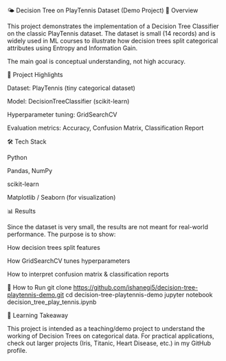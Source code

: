 🌤️ Decision Tree on PlayTennis Dataset (Demo Project)
📌 Overview

This project demonstrates the implementation of a Decision Tree Classifier on the classic PlayTennis dataset.
The dataset is small (14 records) and is widely used in ML courses to illustrate how decision trees split categorical attributes using Entropy and Information Gain.

The main goal is conceptual understanding, not high accuracy.

📂 Project Highlights

Dataset: PlayTennis (tiny categorical dataset)

Model: DecisionTreeClassifier (scikit-learn)

Hyperparameter tuning: GridSearchCV

Evaluation metrics: Accuracy, Confusion Matrix, Classification Report

🛠️ Tech Stack

Python

Pandas, NumPy

scikit-learn

Matplotlib / Seaborn (for visualization)

📊 Results

Since the dataset is very small, the results are not meant for real-world performance.
The purpose is to show:

How decision trees split features

How GridSearchCV tunes hyperparameters

How to interpret confusion matrix & classification reports

🚀 How to Run
git clone https://github.com/ishanegi5/decision-tree-playtennis-demo.git
cd decision-tree-playtennis-demo
jupyter notebook decision_tree_play_tennis.ipynb

📖 Learning Takeaway

This project is intended as a teaching/demo project to understand the working of Decision Trees on categorical data.
For practical applications, check out larger projects (Iris, Titanic, Heart Disease, etc.) in my GitHub profile.
